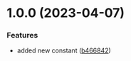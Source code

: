 # 1.0.0 (2023-04-07)


### Features

* added new constant ([b466842](https://github.com/ivkan/ts-lib-starter/commit/b4668421cc33f2b523f08e27f4cd5a614eeb255c))
